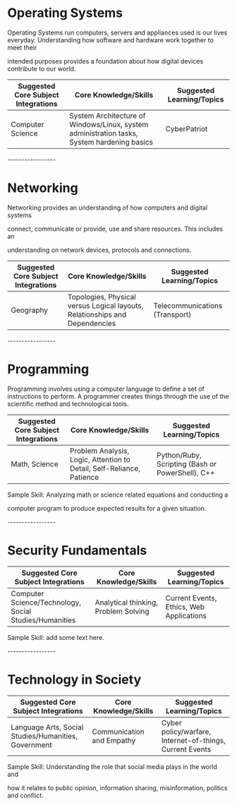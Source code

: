 Operating Systems
=================

Operating Systems run computers, servers and appliances used is our lives
everyday. Understanding how software and hardware work together to meet their

intended purposes provides a foundation about how digital devices contribute to
our world.

| Suggested Core Subject Integrations | Core Knowledge/Skills                                                                      | Suggested Learning/Topics |
|-------------------------------------|--------------------------------------------------------------------------------------------|---------------------------|
| Computer Science                    | System Architecture of Windows/Linux, system administration tasks, System hardening basics | CyberPatriot              |

\-----------------

Networking
==========

Networking provides an understanding of how computers and digital systems

connect, communicate or provide, use and share resources. This includes an

understanding on network devices, protocols and connections.

| Suggested Core Subject Integrations | Core Knowledge/Skills                                                       | Suggested Learning/Topics      |
|-------------------------------------|-----------------------------------------------------------------------------|--------------------------------|
| Geography                           | Topologies, Physical versus Logical layouts, Relationships and Dependencies | Telecommunications (Transport) |

\-----------------

Programming
===========

Programming involves using a computer language to define a set of instructions
to perform. A programmer creates things through the use of the scientific method
and technological tools.

| Suggested Core Subject Integrations | Core Knowledge/Skills                                                 | Suggested Learning/Topics                        |
|-------------------------------------|-----------------------------------------------------------------------|--------------------------------------------------|
| Math, Science                       | Problem Analysis, Logic, Attention to Detail, Self-Reliance, Patience | Python/Ruby, Scripting (Bash or PowerShell), C++ |

Sample Skill: Analyzing math or science related equations and conducting a

computer program to produce expected results for a given situation.

\-----------------

Security Fundamentals
=====================

| Suggested Core Subject Integrations                    | Core Knowledge/Skills                | Suggested Learning/Topics                |
|--------------------------------------------------------|--------------------------------------|------------------------------------------|
| Computer Science/Technology, Social Studies/Humanities | Analytical thinking, Problem Solving | Current Events, Ethics, Web Applications |

Sample Skill: add some text here.

\-----------------

Technology in Society
=====================

| Suggested Core Subject Integrations                  | Core Knowledge/Skills     | Suggested Learning/Topics                                                  |
|------------------------------------------------------|---------------------------|----------------------------------------------------------------------------|
| Language Arts, Social Studies/Humanities, Government | Communication and Empathy | Cyber policy/warfare, Internet-of-things, Current Events |

Sample Skill: Understanding the role that social media plays in the world and

how it relates to public opinion, information sharing, misinformation, politics
and conflict.
